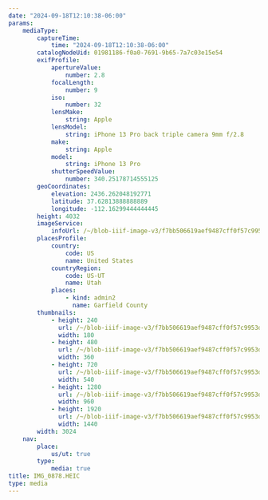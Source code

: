 ```yaml
---
date: "2024-09-18T12:10:38-06:00"
params:
    mediaType:
        captureTime:
            time: "2024-09-18T12:10:38-06:00"
        catalogNodeUid: 01981186-f0a0-7691-9b65-7a7c03e15e54
        exifProfile:
            apertureValue:
                number: 2.8
            focalLength:
                number: 9
            iso:
                number: 32
            lensMake:
                string: Apple
            lensModel:
                string: iPhone 13 Pro back triple camera 9mm f/2.8
            make:
                string: Apple
            model:
                string: iPhone 13 Pro
            shutterSpeedValue:
                number: 340.25178714555125
        geoCoordinates:
            elevation: 2436.262048192771
            latitude: 37.62813888888889
            longitude: -112.16299444444445
        height: 4032
        imageService:
            infoUrl: /~/blob-iiif-image-v3/f7bb506619aef9487cff0f57c9953d4fd265ba66ce25a5a12318c12f4347fa4f/info.json
        placesProfile:
            country:
                code: US
                name: United States
            countryRegion:
                code: US-UT
                name: Utah
            places:
                - kind: admin2
                  name: Garfield County
        thumbnails:
            - height: 240
              url: /~/blob-iiif-image-v3/f7bb506619aef9487cff0f57c9953d4fd265ba66ce25a5a12318c12f4347fa4f/full/180%2C240/0/default.jpg
              width: 180
            - height: 480
              url: /~/blob-iiif-image-v3/f7bb506619aef9487cff0f57c9953d4fd265ba66ce25a5a12318c12f4347fa4f/full/360%2C480/0/default.jpg
              width: 360
            - height: 720
              url: /~/blob-iiif-image-v3/f7bb506619aef9487cff0f57c9953d4fd265ba66ce25a5a12318c12f4347fa4f/full/540%2C720/0/default.jpg
              width: 540
            - height: 1280
              url: /~/blob-iiif-image-v3/f7bb506619aef9487cff0f57c9953d4fd265ba66ce25a5a12318c12f4347fa4f/full/960%2C1280/0/default.jpg
              width: 960
            - height: 1920
              url: /~/blob-iiif-image-v3/f7bb506619aef9487cff0f57c9953d4fd265ba66ce25a5a12318c12f4347fa4f/full/1440%2C1920/0/default.jpg
              width: 1440
        width: 3024
    nav:
        place:
            us/ut: true
        type:
            media: true
title: IMG_0878.HEIC
type: media
---
```

